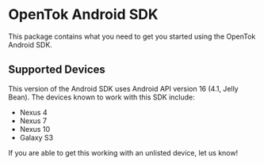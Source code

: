 OpenTok Android SDK
===================

This package contains what you need to get you started using the OpenTok Android SDK.


Supported Devices
-----------------

This version of the Android SDK uses Android API version 16 (4.1, Jelly Bean). The devices known to work with this SDK include:

* Nexus 4
* Nexus 7
* Nexus 10
* Galaxy S3

If you are able to get this working with an unlisted device, let us know!
